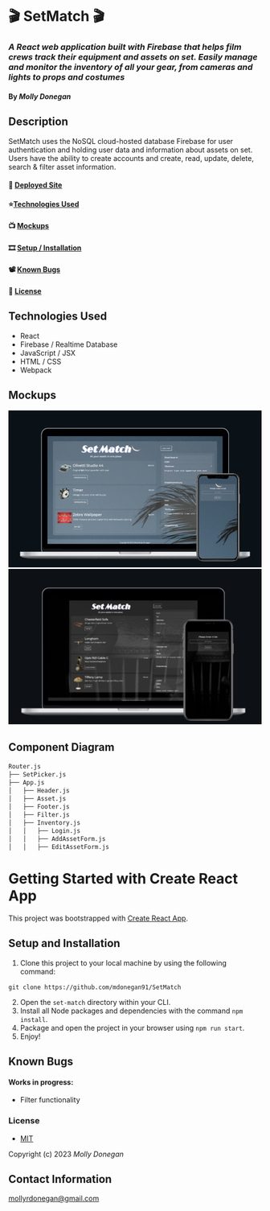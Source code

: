 # 🎬 SetMatch 🎬

### _A React web application built with Firebase that helps film crews track their equipment and assets on set. Easily manage and monitor the inventory of all your gear, from cameras and lights to props and costumes_

#### By _Molly Donegan_

## Description
SetMatch uses the NoSQL cloud-hosted database Firebase for user authentication and holding user data and information about assets on set. Users have the ability to create accounts and create, read, update, delete, search & filter asset information.

#### 🎥 [Deployed Site](https://6466664f05d69637ea7bf1c0--setmatch.netlify.app)
#### ⭐[Technologies Used](#technologies-used)
#### 📺 [Mockups](#mockups)
#### 🎞 [Setup / Installation](#setup-and-installation)
#### 📽️ [Known Bugs](#known-bugs)
#### 📼 [License](#license) 

## Technologies Used
* React
* Firebase / Realtime Database
* JavaScript / JSX
* HTML / CSS
* Webpack

## Mockups

![mockup](/mockup1.png)
![mockup](/mockup2.png)

## Component Diagram
```
Router.js
├── SetPicker.js
├── App.js
│   ├── Header.js
│   ├── Asset.js   
│   ├── Footer.js   
│   ├── Filter.js   
│   ├── Inventory.js   
│   │   ├── Login.js
│   │   ├── AddAssetForm.js
│   │   ├── EditAssetForm.js
```

# Getting Started with Create React App

This project was bootstrapped with [Create React App](https://github.com/facebook/create-react-app).

## Setup and Installation

1. Clone this project to your local machine by using the following command:
```
git clone https://github.com/mdonegan91/SetMatch
```
2. Open the `set-match` directory within your CLI.
3. Install all Node packages and dependencies with the command `npm install`.
4. Package and open the project in your browser using `npm run start`.
5. Enjoy!

## Known Bugs
#### Works in progress:
* Filter functionality

### License

* [MIT](https://github.com/mdonegan91/SetMatch/blob/main/LICENSE)

Copyright (c) 2023 _Molly Donegan_

## Contact Information
[mollyrdonegan@gmail.com](mailto:mollyrdonegan@gmail.com)